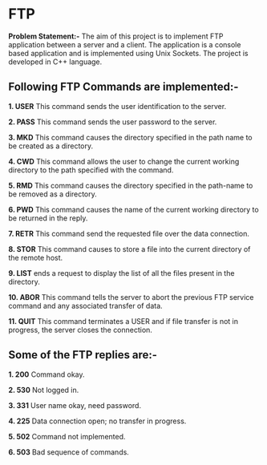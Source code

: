 # FTP
**Problem Statement:-** The aim of this project is to implement FTP application between a server and a client. The application is a console based application and is implemented using Unix Sockets. The project is developed in C++ language.

## Following FTP Commands are implemented:-

**1.	USER**  This command sends the user identification to the server.

**2.	PASS**  This command sends the user password to the server.

**3.  MKD**   This command causes the directory specified in the path name to be created as a directory.

**4.	CWD**   This command allows the user to change the current working directory to the path specified with the command.

**5.	RMD**   This command causes the directory specified in the path-name to be removed as a directory.

**6.	PWD**   This command causes the name of the current working directory to be returned in the reply.

**7.	RETR**  This command send the requested file over the data connection.

**8.	STOR**  This command causes to store a file into the current directory of the remote host.

**9.	LIST**  ends a request to display the list of all the files present in the directory.

**10.	ABOR**  This command tells the server to abort the previous FTP service command and any associated transfer of data.

**11.	QUIT**  This command terminates a USER and if file transfer is not in progress, the server closes the connection.

## Some of the FTP replies are:-
**1.	200**	  Command okay.

**2.	530** 	Not logged in.

**3.	331** 	User name okay, need password.

**4.	225** 	Data connection open; no transfer in progress.

**5.	502** 	Command not implemented.

**6.	503** 	Bad sequence of commands.
